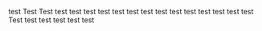 test
Test
Test
test
test
test
test
test
test
test
test
test
test
test
test
test
test
Test
test
test
test
test
test
